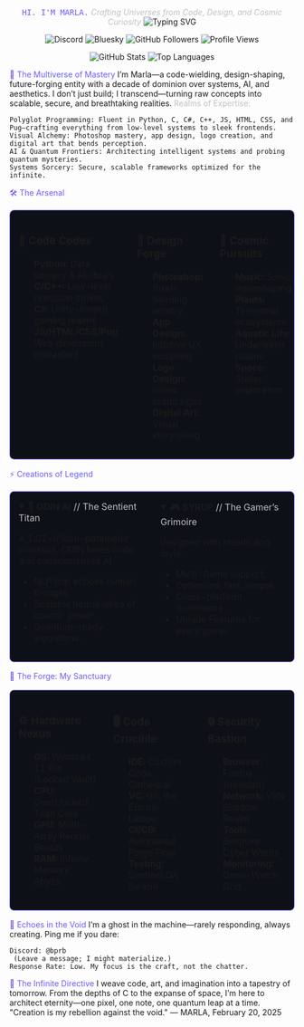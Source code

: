 <div align="center">

<span style="color: #6B5CF7; font-family: 'JetBrains Mono', monospace;">HI. I'M MARLA.</span>
<span style="color: #C0C0C0; font-style: italic;">Crafting Universes from Code, Design, and Cosmic Curiosity</span>
![Typing SVG](https://readme-typing-svg.demolab.com?font=JetBrains+Mono&size=24&pause=1000&color=6B5CF7&center=true&vCenter=true&random=false&width=600&lines=Polyglot+Code+Sorcery;Visual+Alchemy+%26+Design;AI+Architect+%26+Quantum+Pioneer;Explorer+of+Sound+and+Stars)



<img src="https://img.shields.io/badge/Discord-%235865F2.svg?style=for-the-badge&logo=discord&logoColor=white" alt="Discord">
<img src="https://img.shields.io/badge/Bluesky-%2300acee.svg?style=for-the-badge&logo=bluesky&logoColor=white" alt="Bluesky">
<img src="https://img.shields.io/github/followers/dragonboe?style=for-the-badge&color=6B5CF7" alt="GitHub Followers">
<img src="https://komarev.com/ghpvc/?username=dragonboe&style=for-the-badge&color=6B5CF7" alt="Profile Views">



![GitHub Stats](https://github-readme-stats.vercel.app/api?username=dragonboe&show_icons=true&theme=aura&border_color=6B5CF7&hide_border=true&bg_color=0D1117&rank_icon=github&include_all_commits=true&count_private=true)
![Top Languages](https://github-readme-stats.vercel.app/api/top-langs/?username=dragonboe&layout=compact&theme=aura&border_color=6B5CF7&hide_border=true&bg_color=0D1117)
</div>

<span style="color: #6B5CF7;">🔮 The Multiverse of Mastery</span>
I’m Marla—a code-wielding, design-shaping, future-forging entity with a decade of dominion over systems, AI, and aesthetics. I don’t just build; I transcend—turning raw concepts into scalable, secure, and breathtaking realities.
<span style="color: #C0C0C0;">Realms of Expertise:</span>

    Polyglot Programming: Fluent in Python, C, C#, C++, JS, HTML, CSS, and Pug—crafting everything from low-level systems to sleek frontends.
    Visual Alchemy: Photoshop mastery, app design, logo creation, and digital art that bends perception.
    AI & Quantum Frontiers: Architecting intelligent systems and probing quantum mysteries.
    Systems Sorcery: Secure, scalable frameworks optimized for the infinite.

<span style="color: #6B5CF7;">🛠️ The Arsenal</span>
<div align="center">
  <table style="border: 1px solid #6B5CF7; border-radius: 8px; background: #0D1117;">
    <tr>
      <td width="33%" valign="top" style="padding: 15px;">
        <h3>💾 Code Codex</h3>
        <ul style="list-style-type: none;">
          <li><b>Python:</b> Data sorcery & AI rituals</li>
          <li><b>C/C++:</b> Low-level precision strikes</li>
          <li><b>C#:</b> Unity-forged gaming realms</li>
          <li><b>JS/HTML/CSS/Pug:</b> Web dimensions unleashed</li>
        </ul>
      </td>
      <td width="33%" valign="top" style="padding: 15px;">
        <h3>🎨 Design Forge</h3>
        <ul style="list-style-type: none;">
          <li><b>Photoshop:</b> Pixel-bending artistry</li>
          <li><b>App Design:</b> Intuitive UX sculpting</li>
          <li><b>Logo Design:</b> Iconic brand sigils</li>
          <li><b>Digital Art:</b> Visual storytelling</li>
        </ul>
      </td>
      <td width="33%" valign="top" style="padding: 15px;">
        <h3>🌌 Cosmic Pursuits</h3>
        <ul style="list-style-type: none;">
          <li><b>Music:</b> Sonic waveshaping</li>
          <li><b>Plants:</b> Terrestrial ecosystems</li>
          <li><b>Aquatic Life:</b> Underwater realms</li>
          <li><b>Space:</b> Stellar exploration</li>
        </ul>
      </td>
    </tr>
  </table>
</div>

<span style="color: #6B5CF7;">⚡ Creations of Legend</span>
<div align="center">
  <table style="border: 1px solid #6B5CF7; border-radius: 8px; background: #0D1117;">
    <tr>
      <td width="50%" valign="top" style="padding: 15px;">
        <details open>
          <summary><b>🤖 ODIN AI</b> <span style="color: #C0C0C0;">// The Sentient Titan</span></summary>
          <p>
            A 1.02-trillion-parameter colossus, ODIN fuses code and consciousness AI.
          </p>
          <ul>
            <li>NLP that echoes human thought.</li>
            <li>Scalable neural webs of cosmic power.</li>
            <li>Quantum-ready algorithms.</li>
          </ul>
        </details>
      </td>
      <td width="50%" valign="top" style="padding: 15px;">
        <details open>
          <summary><b>🎮 SYRUP</b> <span style="color: #C0C0C0;">// The Gamer’s Grimoire</span></summary>
          <p>
            designed with stealth and style.
          </p>
          <ul>
            <li>Multi-Game support.</li>
            <li>Optimized, fast, simple.</li>
            <li>Cross-platform dominance.</li>
            <li>Unique Features for every game.</li>
          </ul>
        </details>
      </td>
    </tr>
  </table>
</div>

<span style="color: #6B5CF7;">🔋 The Forge: My Sanctuary</span>
<div align="center">
  <table style="border: 1px solid #6B5CF7; border-radius: 8px; background: #0D1117;">
    <tr>
      <td width="33%" valign="top" style="padding: 15px;">
        <h3>⚙️ Hardware Nexus</h3>
        <ul style="list-style-type: none;">
          <li><b>OS:</b> Windows 11 Pro (Locked Vault)</li>
          <li><b>CPU:</b> Overclocked Titan Core</li>
          <li><b>GPU:</b> Multi-Array Render Beasts</li>
          <li><b>RAM:</b> Infinite Memory Abyss</li>
        </ul>
      </td>
      <td width="33%" valign="top" style="padding: 15px;">
        <h3>🖥️ Code Crucible</h3>
        <ul style="list-style-type: none;">
          <li><b>IDE:</b> Custom Code Cathedral</li>
          <li><b>VC:</b> Git, the Eternal Ledger</li>
          <li><b>CI/CD:</b> Automated Forge Flow</li>
          <li><b>Testing:</b> Sentinel QA Swarm</li>
        </ul>
      </td>
      <td width="33%" valign="top" style="padding: 15px;">
        <h3>🔒 Security Bastion</h3>
        <ul style="list-style-type: none;">
          <li><b>Browser:</b> Firefox (Ironclad)</li>
          <li><b>Network:</b> VPN Shadow Realm</li>
          <li><b>Tools:</b> Bespoke Cyber Wards</li>
          <li><b>Monitoring:</b> Omni-Watch Grid</li>
        </ul>
      </td>
    </tr>
  </table>
</div>

<span style="color: #6B5CF7;">📡 Echoes in the Void</span>
I’m a ghost in the machine—rarely responding, always creating. Ping me if you dare:

    Discord: @bprb
     (Leave a message; I might materialize.)
    Response Rate: Low. My focus is the craft, not the chatter.

<span style="color: #6B5CF7;">🌠 The Infinite Directive</span>
I weave code, art, and imagination into a tapestry of tomorrow. From the depths of C to the expanse of space, I’m here to architect eternity—one pixel, one note, one quantum leap at a time.
"Creation is my rebellion against the void."
— MARLA, February 20, 2025
